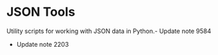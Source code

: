 # JSON Tools

Utility scripts for working with JSON data in Python.- Update note 9584
- Update note 2203
